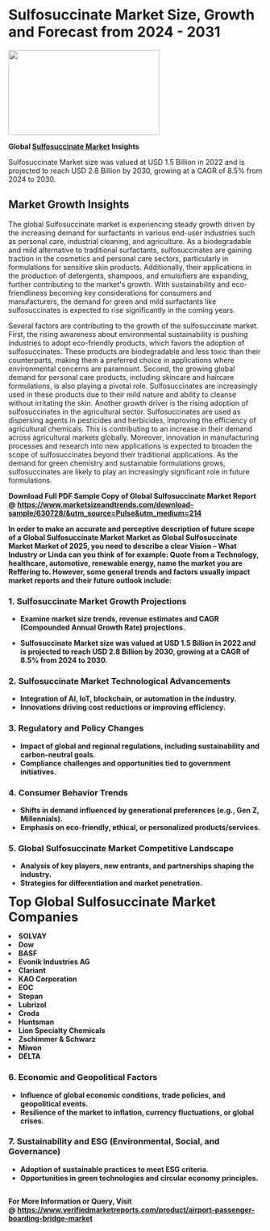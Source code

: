 <H1>Sulfosuccinate Market Size, Growth and Forecast from 2024 - 2031</H1><img class="aligncenter size-medium wp-image-584254" src="https://thirdeyenews.in/wp-content/uploads/2024/09/Global-Market-Research-300x168.jpeg" alt="" width="300" height="168" /><p><strong>Global&nbsp;<a href="https://www.marketsizeandtrends.com/download-sample/630728/&amp;utm_source=Pulse&amp;utm_medium=214">Sulfosuccinate Market</a> Insights</strong></p><p>Sulfosuccinate Market size was valued at USD 1.5 Billion in 2022 and is projected to reach USD 2.8 Billion by 2030, growing at a CAGR of 8.5% from 2024 to 2030.</p><p><h2>Market Growth Insights</h2> <p>The global Sulfosuccinate market is experiencing steady growth driven by the increasing demand for surfactants in various end-user industries such as personal care, industrial cleaning, and agriculture. As a biodegradable and mild alternative to traditional surfactants, sulfosuccinates are gaining traction in the cosmetics and personal care sectors, particularly in formulations for sensitive skin products. Additionally, their applications in the production of detergents, shampoos, and emulsifiers are expanding, further contributing to the market's growth. With sustainability and eco-friendliness becoming key considerations for consumers and manufacturers, the demand for green and mild surfactants like sulfosuccinates is expected to rise significantly in the coming years.</p> <p><strong></strong></p> <p>Several factors are contributing to the growth of the sulfosuccinate market. First, the rising awareness about environmental sustainability is pushing industries to adopt eco-friendly products, which favors the adoption of sulfosuccinates. These products are biodegradable and less toxic than their counterparts, making them a preferred choice in applications where environmental concerns are paramount. Second, the growing global demand for personal care products, including skincare and haircare formulations, is also playing a pivotal role. Sulfosuccinates are increasingly used in these products due to their mild nature and ability to cleanse without irritating the skin. Another growth driver is the rising adoption of sulfosuccinates in the agricultural sector. Sulfosuccinates are used as dispersing agents in pesticides and herbicides, improving the efficiency of agricultural chemicals. This is contributing to an increase in their demand across agricultural markets globally. Moreover, innovation in manufacturing processes and research into new applications is expected to broaden the scope of sulfosuccinates beyond their traditional applications. As the demand for green chemistry and sustainable formulations grows, sulfosuccinates are likely to play an increasingly significant role in future formulations.</p> <p><strong></p><p><span class=""><strong>Download Full PDF Sample Copy of Global Sulfosuccinate Market Report</strong> @ <a href="https://www.marketsizeandtrends.com/download-sample/630728/&amp;utm_source=Pulse&amp;utm_medium=214" target="_blank">https://www.marketsizeandtrends.com/download-sample/630728/&amp;utm_source=Pulse&amp;utm_medium=214</a></span></p><p>In order to make an accurate and perceptive description of future scope of a Global&nbsp;Sulfosuccinate Market Market as Global&nbsp;Sulfosuccinate Market Market of 2025, you need to describe a clear Vision &ndash; What Industry or Linda can you think of for example: Quote from a Technology, healthcare, automotive, renewable energy, name the market you are Reffering to. However, some general trends and factors usually impact market reports and their future outlook include:</p><h3>1.&nbsp;<strong>Sulfosuccinate Market Growth Projections</strong></h3><ul><li>Examine market size trends, revenue estimates and CAGR (Compounded Annual Growth Rate) projections.</li><li><p>Sulfosuccinate Market size was valued at USD 1.5 Billion in 2022 and is projected to reach USD 2.8 Billion by 2030, growing at a CAGR of 8.5% from 2024 to 2030.</p></li></ul><h3>2.&nbsp;<strong>Sulfosuccinate Market Technological Advancements</strong></h3><ul><li>Integration of AI, IoT, blockchain, or automation in the industry.</li><li>Innovations driving cost reductions or improving efficiency.</li></ul><h3>3.&nbsp;<strong>Regulatory and Policy Changes</strong></h3><ul><li>Impact of global and regional regulations, including sustainability and carbon-neutral goals.</li><li>Compliance challenges and opportunities tied to government initiatives.</li></ul><h3>4.&nbsp;<strong>Consumer Behavior Trends</strong></h3><ul><li>Shifts in demand influenced by generational preferences (e.g., Gen Z, Millennials).</li><li>Emphasis on eco-friendly, ethical, or personalized products/services.</li></ul><h3>5.&nbsp;<strong>Global Sulfosuccinate Market Competitive Landscape</strong></h3><ul><li>Analysis of key players, new entrants, and partnerships shaping the industry.</li><li>Strategies for differentiation and market penetration.</li></ul><p data-pm-slice="1 1 []"><span style="color: inherit; font-family: inherit; font-size: 25px;">Top Global Sulfosuccinate Market Companies</span></p><div class="" data-test-id=""><p><li> SOLVAY</li><li> Dow</li><li> BASF</li><li> Evonik Industries AG</li><li> Clariant</li><li> KAO Corporation</li><li> EOC</li><li> Stepan</li><li> Lubrizol</li><li> Croda</li><li> Huntsman</li><li> Lion Specialty Chemicals</li><li> Zschimmer & Schwarz</li><li> Miwon</li><li> DELTA</li></p></div><h3>6.&nbsp;<strong>Economic and Geopolitical Factors</strong></h3><ul><li>Influence of global economic conditions, trade policies, and geopolitical events.</li><li>Resilience of the market to inflation, currency fluctuations, or global crises.</li></ul><h3>7.&nbsp;<strong>Sustainability and ESG (Environmental, Social, and Governance)</strong></h3><ul><li>Adoption of sustainable practices to meet ESG criteria.</li><li>Opportunities in green technologies and circular economy principles.</li></ul><h2><strong style="font-size: 14px;">For More Information or Query, Visit @&nbsp;</strong><a style="background-color: #ffffff; font-size: 14px;" href="https://www.marketsizeandtrends.com/report/sulfosuccinate-market/" target="_blank">https://www.verifiedmarketreports.com/product/airport-passenger-boarding-bridge-market</a></h2>
